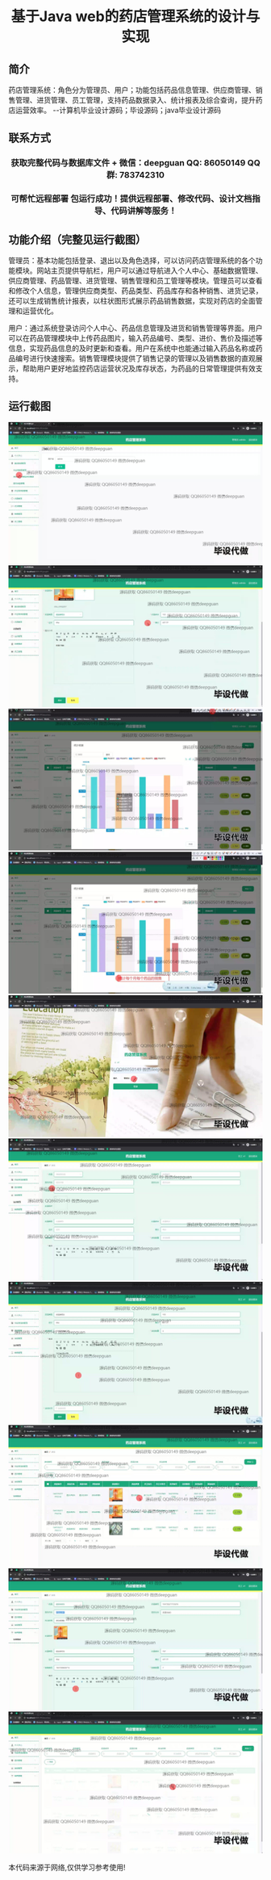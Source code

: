 <p><h1 align="center">基于Java web的药店管理系统的设计与实现</h1></p>

## 简介
药店管理系统：角色分为管理员、用户；功能包括药品信息管理、供应商管理、销售管理、进货管理、员工管理，支持药品数据录入、统计报表及综合查询，提升药店运营效率。    --计算机毕业设计源码；毕设源码；java毕业设计源码


## 联系方式
<p><h3 align="center">获取完整代码与数据库文件 + 微信：deepguan QQ: 86050149 QQ群: 783742310</h3></p>
<p><h3 align="center">可帮忙远程部署 包运行成功！提供远程部署、修改代码、设计文档指导、代码讲解等服务！</h3></p>

## 功能介绍（完整见运行截图）
管理员：基本功能包括登录、退出以及角色选择，可以访问药店管理系统的各个功能模块。网站主页提供导航栏，用户可以通过导航进入个人中心、基础数据管理、供应商管理、药品管理、进货管理、销售管理和员工管理等模块。管理员可以查看和修改个人信息，管理供应商类型、药品类型、药品库存和各种销售、进货记录，还可以生成销售统计报表，以柱状图形式展示药品销售数据，实现对药店的全面管理和运营优化。

用户：通过系统登录访问个人中心、药品信息管理及进货和销售管理等界面。用户可以在药品管理模块中上传药品图片，输入药品编号、类型、进价、售价及描述等信息，实现药品信息的及时更新和查看。用户在系统中也能通过输入药品名称或药品编号进行快速搜索。销售管理模块提供了销售记录的管理以及销售数据的直观展示，帮助用户更好地监控药店运营状况及库存状态，为药品的日常管理提供有效支持。


## 运行截图
![](img/001.jpg)
![](img/002.jpg)
![](img/003.jpg)
![](img/004.jpg)
![](img/005.jpg)
![](img/006.jpg)
![](img/007.jpg)
![](img/008.jpg)
![](img/009.jpg)
![](img/010.jpg)

<p>本代码来源于网络,仅供学习参考使用!</p>
